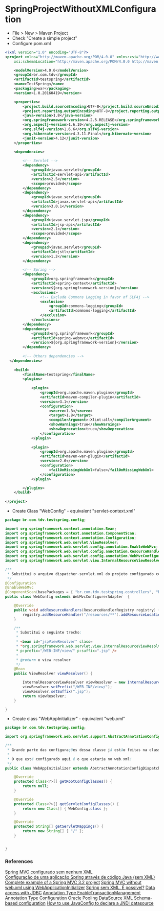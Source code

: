 # SpringProjectWithoutXMLConfiguration

* File > New > Maven Project
* Check "Create a simple project"
* Configure pom.xml   
```xml
<?xml version="1.0" encoding="UTF-8"?>
<project xmlns="http://maven.apache.org/POM/4.0.0" xmlns:xsi="http://www.w3.org/2001/XMLSchema-instance"
	xsi:schemaLocation="http://maven.apache.org/POM/4.0.0 http://maven.apache.org/maven-v4_0_0.xsd">

	<modelVersion>4.0.0</modelVersion>
	<groupId>br.com.tdv</groupId>
	<artifactId>testspring</artifactId>
	<name>TestSpring</name>
	<packaging>war</packaging>
	<version>1.0.20160419</version>

	<properties>
		<project.build.sourceEncoding>UTF-8</project.build.sourceEncoding>
		<project.reporting.outputEncoding>UTF-8</project.reporting.outputEncoding>
		<java-version>1.8</java-version>
		<org.springframework-version>4.2.5.RELEASE</org.springframework-version>
		<org.aspectj-version>1.6.10</org.aspectj-version>
		<org.slf4j-version>1.6.6</org.slf4j-version>
		<org.hibernate-version>4.3.11.Final</org.hibernate-version>
		<junit-version>4.12</junit-version>
	</properties>

	<dependencies>
	
		<!-- Servlet -->
		<dependency>
			<groupId>javax.servlet</groupId>
			<artifactId>servlet-api</artifactId>
			<version>2.5</version>
			<scope>provided</scope>
		</dependency>
		<dependency>
			<groupId>javax.servlet</groupId>
			<artifactId>javax.servlet-api</artifactId>
			<version>3.0.1</version>
		</dependency>
		<dependency>
			<groupId>javax.servlet.jsp</groupId>
			<artifactId>jsp-api</artifactId>
			<version>2.1</version>
			<scope>provided</scope>
		</dependency>
		<dependency>
			<groupId>javax.servlet</groupId>
			<artifactId>jstl</artifactId>
			<version>1.2</version>
		</dependency>

		<!-- Spring -->
		<dependency>
			<groupId>org.springframework</groupId>
			<artifactId>spring-context</artifactId>
			<version>${org.springframework-version}</version>
			<exclusions>
				<!-- Exclude Commons Logging in favor of SLF4j -->
				<exclusion>
					<groupId>commons-logging</groupId>
					<artifactId>commons-logging</artifactId>
				</exclusion>
			</exclusions>
		</dependency>
		<dependency>
			<groupId>org.springframework</groupId>
			<artifactId>spring-webmvc</artifactId>
			<version>${org.springframework-version}</version>
		</dependency>		
		
		<!-- Others dependencies -->
  </dependencies>		
  
	<build>
		<finalName>testspring</finalName>
		<plugins>
		
			<plugin>
				<groupId>org.apache.maven.plugins</groupId>
				<artifactId>maven-compiler-plugin</artifactId>
				<version>3.1</version>
				<configuration>
					<source>1.8</source>
					<target>1.8</target>
					<compilerArgument>-Xlint:all</compilerArgument>
					<showWarnings>true</showWarnings>
					<showDeprecation>true</showDeprecation>
				</configuration>
			</plugin>
			
			<plugin>
				<groupId>org.apache.maven.plugins</groupId>
				<artifactId>maven-war-plugin</artifactId>
				<version>2.6</version>
				<configuration>
					<failOnMissingWebXml>false</failOnMissingWebXml>
				</configuration>
			</plugin>

		</plugins>
	</build>
	
</project>
```      

* Create Class "WebConfig" - equivalent "servlet-context.xml"     
```java   
package br.com.tdv.testspring.config;

import org.springframework.context.annotation.Bean;
import org.springframework.context.annotation.ComponentScan;
import org.springframework.context.annotation.Configuration;
import org.springframework.web.servlet.ViewResolver;
import org.springframework.web.servlet.config.annotation.EnableWebMvc;
import org.springframework.web.servlet.config.annotation.ResourceHandlerRegistry;
import org.springframework.web.servlet.config.annotation.WebMvcConfigurerAdapter;
import org.springframework.web.servlet.view.InternalResourceViewResolver;

/**
 * Substitui o arquivo dispatcher-servlet.xml do projeto configurado com XMLs!
 */
@Configuration
@EnableWebMvc
@ComponentScan(basePackages = { "br.com.tdv.testspring.controllers", "br.com.tdv.testspring.repositories" })
public class WebConfig extends WebMvcConfigurerAdapter  {

	@Override
	public void addResourceHandlers(ResourceHandlerRegistry registry) {
		registry.addResourceHandler("/resources/**").addResourceLocations("/resources/");
	}

	/**
	 * Substitui o seguinte trecho:
	 * 
	 * <bean id="jspViewResolver" class=
	 * "org.springframework.web.servlet.view.InternalResourceViewResolver"
	 * p:prefix="/WEB-INF/view/" p:suffix=".jsp" />
	 * 
	 * @return o view resolver
	 */
	@Bean
	public ViewResolver viewResolver() {

		InternalResourceViewResolver viewResolver = new InternalResourceViewResolver();
		viewResolver.setPrefix("/WEB-INF/view/");
		viewResolver.setSuffix(".jsp");
		return viewResolver;
	}

}
```   

* Create class "WebAppInitializer" - equivalent "web.xml"   
```java    
package br.com.tdv.testspring.config;

import org.springframework.web.servlet.support.AbstractAnnotationConfigDispatcherServletInitializer;

/**
 * Grande parte das configurações dessa classe já estão feitas na classe abstrata que extendemos!
 * 
 * O que está configurado aqui é o que estaria no web.xml!
 */
public class WebAppInitializer extends AbstractAnnotationConfigDispatcherServletInitializer  {

	@Override
	protected Class<?>[] getRootConfigClasses() {
		return null;
	}

	@Override
	protected Class<?>[] getServletConfigClasses() {
		return new Class[] { WebConfig.class };
	}

	@Override
	protected String[] getServletMappings() {
		return new String[] { "/" };
	}


}
```   

### References   

[Spring MVC configurado sem nenhum XML][0]   
[Configuração de uma aplicação Spring através de código Java (sem XML)][1]   
[Complete example of a Spring MVC 3.2 project][2]
[Spring MVC without web.xml using WebApplicationInitializer][3]
[Spring sem XML. É possível?][4]
[Data access with JDBC][5]
[Annotation Type EnableTransactionManagement][6]
[Annotation Type Configuration][7]
[Oracle Pooling DataSource][8]
[XML Schema-based configuration][9]
[How to use JavaConfig to declare a JNDI datasource][10]



[0]: http://www.sitedoph.com.br/spring-mvc-configurado-sem-nenhum-xml/
[1]: http://www.klebermota.eti.br/2014/04/22/configuracao-de-uma-aplicacao-spring-atraves-de-codigo-java-sem-xml/
[2]: https://geowarin.wordpress.com/2013/01/23/complete-example-of-a-spring-mvc-3-2-project/
[3]: http://kielczewski.eu/2013/11/spring-mvc-without-web-xml-using-webapplicationinitializer/
[4]: http://blog.caelum.com.br/spring-sem-xml/
[5]: https://docs.spring.io/spring/docs/current/spring-framework-reference/html/jdbc.html
[6]: http://docs.spring.io/spring/docs/current/javadoc-api/org/springframework/transaction/annotation/EnableTransactionManagement.html
[7]: http://docs.spring.io/autorepo/docs/spring/4.1.1.RELEASE/javadoc-api/org/springframework/context/annotation/Configuration.html
[8]: http://docs.spring.io/spring-data/jdbc/docs/current/reference/html/orcl.datasource.html
[9]: http://docs.spring.io/spring/docs/3.2.x/spring-framework-reference/html/xsd-config.html
[10]: http://forum.spring.io/forum/spring-projects/container/724356-how-to-use-javaconfig-to-declare-a-jndi-datasource

